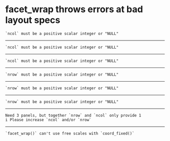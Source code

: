 # facet_wrap throws errors at bad layout specs

    `ncol` must be a positive scalar integer or "NULL"

---

    `ncol` must be a positive scalar integer or "NULL"

---

    `ncol` must be a positive scalar integer or "NULL"

---

    `nrow` must be a positive scalar integer or "NULL"

---

    `nrow` must be a positive scalar integer or "NULL"

---

    `nrow` must be a positive scalar integer or "NULL"

---

    Need 3 panels, but together `nrow` and `ncol` only provide 1
    i Please increase `ncol` and/or `nrow`

---

    `facet_wrap()` can't use free scales with `coord_fixed()`

